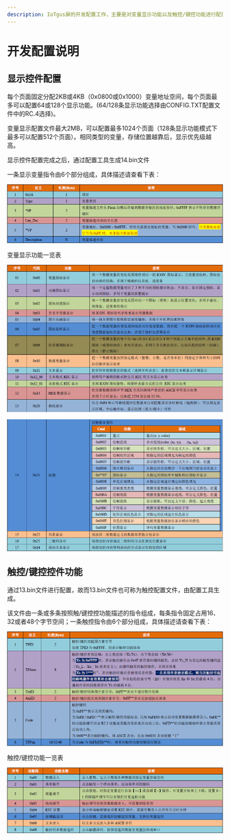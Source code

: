 ```yaml
---
description: IoTgus屏的开发配置工作，主要是对变量显示功能以及触控/键控功能进行配置，以14.bin文件也可称为变量显示配置文件。
---
```


# 开发配置说明

## 显示控件配置

每个页面固定分配2KB或4KB（0x0800或0x1000）变量地址空间，每个页面最多可以配置64或128个显示功能。\(64/128条显示功能选择由CONFIG.TXT配置文件中的RC.4选择\)。

变量显示配置文件最大2MB，可以配置最多1024个页面（128条显示功能模式下最多可以配置512个页面）。相同类型的变量，存储位置越靠后，显示优先级越高。

显示控件配置完成之后，通过配置工具生成14.bin文件

一条显示变量指令由6个部分组成，具体描述请查看下表：

![](../../../.gitbook/assets/image%20%2857%29.png)

变量显示功能一览表

![](../../../.gitbook/assets/image%20%28164%29.png)

![](../../../.gitbook/assets/image%20%28118%29.png)

## 触控/键控控件功能

通过13.bin文件进行配置，故而13.bin文件也可称为触控配置文件，由配置工具生成。

该文件由一条或多条按照触/键控控功能描述的指令组成，每条指令固定占用16、32或者48个字节空间；一条触控指令由6个部分组成，具体描述请查看下表：

![](../../../.gitbook/assets/image%20%2867%29.png)

触控/键控功能一览表

![](../../../.gitbook/assets/image%20%2879%29.png)

## 

